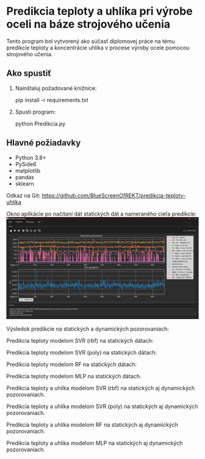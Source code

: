 # Predikcia teploty a uhlíka pri výrobe oceli na báze strojového učenia

Tento program bol vytvorený ako súčasť diplomovej práce na tému predikcie teploty a koncentrácie uhlíka v procese výroby ocele pomocou strojového učenia.

## Ako spustiť

1. Nainštaluj požadované knižnice:

	pip install -r requirements.txt

2. Spusti program:

	python Predikcia.py

## Hlavné požiadavky

- Python 3.8+
- PySide6
- matplotlib
- pandas
- sklearn

Odkaz na Git:
https://github.com/BlueScreenOfREKT/predikcia-teploty-uhlika

Okno aplikácie po načítaní dát statických dát a nameraného cieľa predikcie:
![image](./Obrázok1.png)

Výsledok predikcie na statických a dynamických pozorovaniach:

Predikcia teploty modelom SVR (rbf) na statických dátach:

Predikcia teploty modelom SVR (poly) na statických dátach:

Predikcia teploty modelom RF na statických dátach:

Predikcia teploty modelom MLP na statických dátach.

Predikcia teploty a uhlíka modelom SVR (rbf) na statických aj dynamických pozorovaniach.

Predikcia teploty a uhlíka modelom SVR (poly) na statických aj dynamických pozorovaniach.

Predikcia teploty a uhlíka modelom RF na statických aj dynamických pozorovaniach.

Predikcia teploty a uhlíka modelom MLP na statických aj dynamických pozorovaniach.

